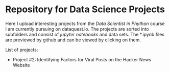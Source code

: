 # Repository for Data Science Projects

Here I upload interesting projects from the *Data Scientist in Phython* course I am currently pursuing on dataquest.io.
The projects are sorted into subfolders and consist of *jupyter notebooks* and data sets.
The *.ipynb files are previewed by github and can be viewed by clicking on them.

List of projects:

- Project #2: Identifying Factors for Viral Posts on the Hacker News Website
